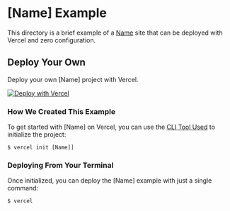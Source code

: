 # [Name] Example

This directory is a brief example of a [Name](site-link) site that can be deployed with Vercel and zero configuration.

## Deploy Your Own

Deploy your own [Name] project with Vercel.

[![Deploy with Vercel](https://vercel.com/button)](https://vercel.com/import/project?template=https://github.com/vercel/vercel/tree/main/example-directory)

### How We Created This Example

To get started with [Name] on Vercel, you can use the [CLI Tool Used](CLI-link) to initialize the project:

```shell
$ vercel init [Name]]
```

### Deploying From Your Terminal

Once initialized, you can deploy the [Name] example with just a single command:

```shell
$ vercel
```

